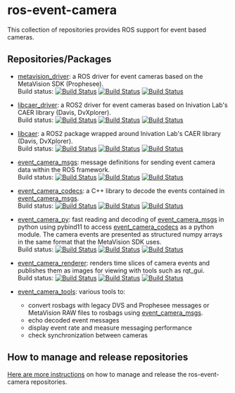 # ros-event-camera

This collection of repositories provides ROS support for event based cameras.

## Repositories/Packages

- [metavision_driver](https://www.github.com/ros-event-camera/metavision_driver/):
  a ROS driver for event cameras based on the MetaVision SDK (Prophesee).\
  Build status:
  [![Build Status](https://build.ros2.org/buildStatus/icon?job=Hdev__metavision_driver__ubuntu_jammy_amd64&subject=Humble)](https://build.ros2.org/job/Hdev__metavision_driver__ubuntu_jammy_amd64/)
  [![Build Status](https://build.ros2.org/buildStatus/icon?job=Idev__metavision_driver__ubuntu_jammy_amd64&subject=Iron)](https://build.ros2.org/job/Idev__metavision_driver__ubuntu_jammy_amd64/)
  [![Build Status](https://build.ros2.org/buildStatus/icon?job=Rdev__metavision_driver__ubuntu_noble_amd64&subject=Rolling)](https://build.ros2.org/job/Rdev__metavision_driver__ubuntu_noble_amd64/)

- [libcaer_driver](https://www.github.com/ros-event-camera/libcaer_driver/):
  a ROS2 driver for event cameras based on Inivation Lab's CAER library (Davis, DvXplorer).\
  Build status:
  [![Build Status](https://build.ros2.org/buildStatus/icon?job=Hdev__libcaer_driver__ubuntu_jammy_amd64&subject=Humble)](https://build.ros2.org/job/Hdev__libcaer_driver__ubuntu_jammy_amd64/)
  [![Build Status](https://build.ros2.org/buildStatus/icon?job=Idev__libcaer_driver__ubuntu_jammy_amd64&subject=Iron)](https://build.ros2.org/job/Idev__libcaer_driver__ubuntu_jammy_amd64/)
  [![Build Status](https://build.ros2.org/buildStatus/icon?job=Rdev__libcaer_driver__ubuntu_noble_amd64&subject=Rolling)](https://build.ros2.org/job/Rdev__libcaer_driver__ubuntu_noble_amd64/)

- [libcaer](https://www.github.com/ros-event-camera/libcaer/):
  a ROS2 package wrapped around Inivation Lab's CAER library (Davis, DvXplorer).\
  Build status:
  [![Build Status](https://build.ros2.org/buildStatus/icon?job=Hdev__libcaer__ubuntu_jammy_amd64&subject=Humble)](https://build.ros2.org/job/Hdev__libcaer__ubuntu_jammy_amd64/)
  [![Build Status](https://build.ros2.org/buildStatus/icon?job=Idev__libcaer__ubuntu_jammy_amd64&subject=Iron)](https://build.ros2.org/job/Idev__libcaer__ubuntu_jammy_amd64/)
  [![Build Status](https://build.ros2.org/buildStatus/icon?job=Rdev__libcaer__ubuntu_noble_amd64&subject=Rolling)](https://build.ros2.org/job/Rdev__libcaer__ubuntu_noble_amd64/)
  
- [event_camera_msgs](https://www.github.com/ros-event-camera/event_camera_msgs/):
  message definitions for sending event camera data within the ROS framework.\
  Build status:
  [![Build Status](https://build.ros2.org/buildStatus/icon?job=Hdev__event_camera_msgs__ubuntu_jammy_amd64&subject=Humble)](https://build.ros2.org/job/Hdev__event_camera_msgs__ubuntu_jammy_amd64/)
  [![Build Status](https://build.ros2.org/buildStatus/icon?job=Idev__event_camera_msgs__ubuntu_jammy_amd64&subject=Iron)](https://build.ros2.org/job/Idev__event_camera_msgs__ubuntu_jammy_amd64/)
  [![Build Status](https://build.ros2.org/buildStatus/icon?job=Rdev__event_camera_msgs__ubuntu_noble_amd64&subject=Rolling)](https://build.ros2.org/job/Rdev__event_camera_msgs__ubuntu_noble_amd64/)

- [event_camera_codecs](https://www.github.com/ros-event-camera/event_camera_codecs/):
  a C++ library to decode the events contained in
  [event_camera_msgs](https://www.github.com/ros-event-camera/event_camera_msgs/).\
  Build status:
  [![Build Status](https://build.ros2.org/buildStatus/icon?job=Hdev__event_camera_codecs__ubuntu_jammy_amd64&subject=Humble)](https://build.ros2.org/job/Hdev__event_camera_codecs__ubuntu_jammy_amd64/)
  [![Build Status](https://build.ros2.org/buildStatus/icon?job=Idev__event_camera_codecs__ubuntu_jammy_amd64&subject=Iron)](https://build.ros2.org/job/Idev__event_camera_codecs__ubuntu_jammy_amd64/)
  [![Build Status](https://build.ros2.org/buildStatus/icon?job=Rdev__event_camera_codecs__ubuntu_noble_amd64&subject=Rolling)](https://build.ros2.org/job/Rdev__event_camera_codecs__ubuntu_noble_amd64/)

- [event_camera_py](https://www.github.com/ros-event-camera/event_camera_py/):
  fast reading and decoding of
  [event_camera_msgs](https://www.github.com/ros-event-camera/event_camera_msgs/)
  in python using  pybind11 to access
  [event_camera_codecs](https://www.github.com/ros-event-camera/event_camera_codecs/)
  as a python module.  The camera events are presented as structured
  numpy arrays in the same format that the MetaVision SDK uses.\
  Build status:
  [![Build Status](https://build.ros2.org/buildStatus/icon?job=Hdev__event_camera_py__ubuntu_jammy_amd64&subject=Humble)](https://build.ros2.org/job/Hdev__event_camera_py__ubuntu_jammy_amd64/)
  [![Build Status](https://build.ros2.org/buildStatus/icon?job=Idev__event_camera_py__ubuntu_jammy_amd64&subject=Iron)](https://build.ros2.org/job/Idev__event_camera_py__ubuntu_jammy_amd64/)
  [![Build Status](https://build.ros2.org/buildStatus/icon?job=Rdev__event_camera_py__ubuntu_noble_amd64&subject=Rolling)](https://build.ros2.org/job/Rdev__event_camera_py__ubuntu_noble_amd64/)

- [event_camera_renderer](https://www.github.com/ros-event-camera/event_camera_renderer/):
  renders time slices of camera events and publishes them as images
  for viewing with tools such as rqt_gui.\
  Build status:
  [![Build Status](https://build.ros2.org/buildStatus/icon?job=Hdev__event_camera_renderer__ubuntu_jammy_amd64&subject=Humble)](https://build.ros2.org/job/Hdev__event_camera_renderer__ubuntu_jammy_amd64/)
  [![Build Status](https://build.ros2.org/buildStatus/icon?job=Idev__event_camera_renderer__ubuntu_jammy_amd64&subject=Iron)](https://build.ros2.org/job/Idev__event_camera_renderer__ubuntu_jammy_amd64/)
  [![Build Status](https://build.ros2.org/buildStatus/icon?job=Rdev__event_camera_renderer__ubuntu_noble_amd64&subject=Rolling)](https://build.ros2.org/job/Rdev__event_camera_renderer__ubuntu_noble_amd64/)

- [event_camera_tools](https://www.github.com/ros-event-camera/event_camera_tools/):
  various tools to:
   - convert rosbags with legacy DVS and Prophesee messages or  MetaVision RAW files to rosbags using
    [event_camera_msgs](https://www.github.com/ros-event-camera/event_camera_msgs/).
   - echo decoded event messages
   - display event rate and measure messaging performance
   - check synchronization between cameras

## How to manage and release repositories

[Here are more instructions](docs/manage_repositories.md) on how to manage and release the ros-event-camera repositories.




